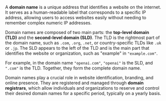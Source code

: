 A **domain name** is a unique address that identifies a website on the internet. It serves as a human-readable label
that corresponds to a specific IP address, allowing users to access websites easily without needing to remember complex
numeric IP addresses.

Domain names are composed of two main parts: the **top-level domain (TLD)** and the **second-level domain (SLD)**. The
TLD is the rightmost part of the domain name, such as `.com`, `.org`, `.net`, or country-specific TLDs like `.uk`
or `.jp`. The SLD appears to the left of the TLD and is the main part that identifies the website or organization, such
as "example" in `"example.com"`.

For example, in the domain name `"openai.com"`, `"openai"` is the SLD, and `".com"` is the TLD. Together, they form the
complete domain name.

Domain names play a crucial role in website identification, branding, and online presence. They are registered and
managed through **domain registrars**, which allow individuals and organizations to reserve and control their desired
domain names for a specific period, typically on a yearly basis.

